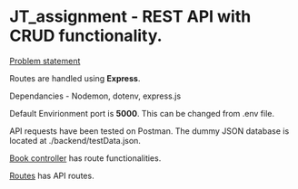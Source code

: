 # JT_assignment - REST API with CRUD functionality. 
[Problem statement](./Node%20Js%20Assignment.png)

Routes are handled using **Express**.

Dependancies - Nodemon, dotenv, express.js

Default Envirionment port is **5000**. This can be changed from .env file.

API requests have been tested on Postman. 
The dummy JSON database is located at ./backend/testData.json.

[Book controller](./controllers/bookController.js) has route functionalities.

[Routes](./routes/bookRoutes.js) has API routes.

